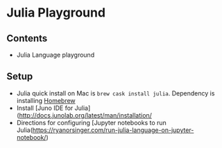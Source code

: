 # Julia Playground

## Contents
- Julia Language playground

## Setup
- Julia quick install on Mac is `brew cask install julia`. Dependency is installing [Homebrew](https://brew.sh/)
- Install [Juno IDE for Julia](http://docs.junolab.org/latest/man/installation/
- Directions for configuring [Jupyter notebooks to run Julia(https://ryanorsinger.com/run-julia-language-on-jupyter-notebook/)

